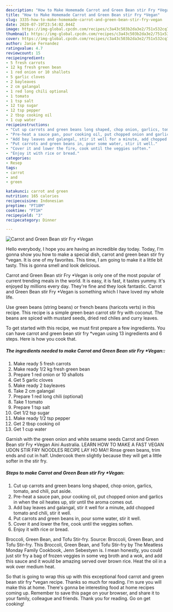 ```yaml
---
description: "How to Make Homemade Carrot and Green Bean stir Fry *Vegan"
title: "How to Make Homemade Carrot and Green Bean stir Fry *Vegan"
slug: 3335-how-to-make-homemade-carrot-and-green-bean-stir-fry-vegan
date: 2020-07-19T23:54:02.044Z
image: https://img-global.cpcdn.com/recipes/c3a43c503b2da3e2/751x532cq70/carrot-and-green-bean-stir-fry-vegan-recipe-main-photo.jpg
thumbnail: https://img-global.cpcdn.com/recipes/c3a43c503b2da3e2/751x532cq70/carrot-and-green-bean-stir-fry-vegan-recipe-main-photo.jpg
cover: https://img-global.cpcdn.com/recipes/c3a43c503b2da3e2/751x532cq70/carrot-and-green-bean-stir-fry-vegan-recipe-main-photo.jpg
author: Janie Fernandez
ratingvalue: 4.7
reviewcount: 15
recipeingredient:
- 5 fresh carrots
- 12 kg fresh green bean
- 1 red onion or 10 shallots
- 5 garlic cloves
- 2 bayleaves
- 2 cm galangal
- 1 red long chili optional
- 1 tomato
- 1 tsp salt
- 12 tsp sugar
- 12 tsp pepper
- 2 tbsp cooking oil
- 1 cup water
recipeinstructions:
- "Cut up carrots and green beans long shaped, chop onion, garlics, tomato, and chili, put aside."
- "Pre-heat a sauce pan, pour cooking oil, put chopped onion and garlics in when the oil heates up, stir until the aroma comes out."
- "Add bay leaves and galangal, stir it well for a minute, add chopped tomato and chili, stir it well."
- "Put carrots and green beans in, pour some water, stir it well."
- "Cover it and lower the fire, cook until the veggies soften."
- "Enjoy it with rice or bread."
categories:
- Resep
tags:
- carrot
- and
- green

katakunci: carrot and green
nutrition: 165 calories
recipecuisine: Indonesian
preptime: "PT18M"
cooktime: "PT1H"
recipeyield: "3"
recipecategory: Dinner

---
```



![Carrot and Green Bean stir Fry *Vegan](https://img-global.cpcdn.com/recipes/c3a43c503b2da3e2/751x532cq70/carrot-and-green-bean-stir-fry-vegan-recipe-main-photo.jpg)

Hello everybody, I hope you are having an incredible day today. Today, I'm gonna show you how to make a special dish, carrot and green bean stir fry *vegan. It is one of my favorites. This time, I am going to make it a little bit tasty. This is gonna smell and look delicious.

Carrot and Green Bean stir Fry *Vegan is only one of the most popular of current trending meals in the world. It is easy, it is fast, it tastes yummy. It's enjoyed by millions every day. They're fine and they look fantastic. Carrot and Green Bean stir Fry *Vegan is something which I have loved my whole life.

Use green beans (string beans) or french beans (haricots verts) in this recipe. This recipe is a simple green bean carrot stir fry with coconut. The beans are spiced with mustard seeds, dried red chiles and curry leaves.


To get started with this recipe, we must first prepare a few ingredients. You can have carrot and green bean stir fry *vegan using 13 ingredients and 6 steps. Here is how you cook that.

##### The ingredients needed to make Carrot and Green Bean stir Fry *Vegan::

1. Make ready 5 fresh carrots
1. Make ready 1/2 kg fresh green bean
1. Prepare 1 red onion or 10 shallots
1. Get 5 garlic cloves
1. Make ready 2 bayleaves
1. Take 2 cm galangal
1. Prepare 1 red long chili (optional)
1. Take 1 tomato
1. Prepare 1 tsp salt
1. Get 1/2 tsp sugar
1. Make ready 1/2 tsp pepper
1. Get 2 tbsp cooking oil
1. Get 1 cup water


Garnish with the green onion and white sesame seeds Carrot and Green Bean stir Fry *Vegan Aini Australia. LEARN HOW TO MAKE A FAST VEGAN UDON STIR FRY NOODLES RECIPE LAY HO MA!! Rinse green beans, trim ends and cut in half. Undercook them slightly because they will get a little softer in the stir fry. 

##### Steps to make Carrot and Green Bean stir Fry *Vegan:

1. Cut up carrots and green beans long shaped, chop onion, garlics, tomato, and chili, put aside.
1. Pre-heat a sauce pan, pour cooking oil, put chopped onion and garlics in when the oil heates up, stir until the aroma comes out.
1. Add bay leaves and galangal, stir it well for a minute, add chopped tomato and chili, stir it well.
1. Put carrots and green beans in, pour some water, stir it well.
1. Cover it and lower the fire, cook until the veggies soften.
1. Enjoy it with rice or bread.


Broccoli, Green Bean, and Tofu Stir-fry. Source: Broccoli, Green Bean, and Tofu Stir-fry. This Broccoli, Green Bean, and Tofu Stir-fry by The Meatless Monday Family Cookbook, Jenn Sebestyen is. I mean honestly, you could just stir fry a bag of frozen veggies in some veg broth and a wok, and add this sauce and it would be amazing served over brown rice. Heat the oil in a wok over medium heat. 

So that is going to wrap this up with this exceptional food carrot and green bean stir fry *vegan recipe. Thanks so much for reading. I'm sure you will make this at home. There's gonna be interesting food at home recipes coming up. Remember to save this page on your browser, and share it to your family, colleague and friends. Thank you for reading. Go on get cooking!
